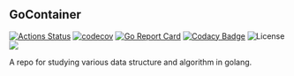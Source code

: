 #

## GoContainer

[![Actions Status](https://github.com/Harold2017/goContainer/workflows/build/badge.svg)](https://github.com/Harold2017/golina/actions)
[![codecov](https://codecov.io/gh/Harold2017/goContainer/branch/master/graph/badge.svg)](https://codecov.io/gh/Harold2017/golina)
[![Go Report Card](https://goreportcard.com/badge/github.com/Harold2017/goContainer)](https://goreportcard.com/report/github.com/Harold2017/golina)
[![Codacy Badge](https://api.codacy.com/project/badge/Grade/e1db319c8011435eb58345e055031632)](https://www.codacy.com/manual/Harold2017/goContainer?utm_source=github.com&amp;utm_medium=referral&amp;utm_content=Harold2017/goContainer&amp;utm_campaign=Badge_Grade)
![License](https://img.shields.io/github/license/Harold2017/goContainer)
[![](https://godoc.org/github.com/Harold2017/goContainer?status.svg)](https://godoc.org/github.com/Harold2017/golina)

A repo for studying various data structure and algorithm in golang.
